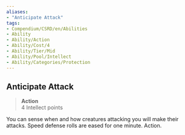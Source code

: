 ```yaml
---
aliases:
- "Anticipate Attack"
tags:
- Compendium/CSRD/en/Abilities
- Ability
- Ability/Action
- Ability/Cost/4
- Ability/Tier/Mid
- Ability/Pool/Intellect
- Ability/Categories/Protection
---
```


  
## Anticipate Attack  
>**Action**  
>4 Intellect points
  
You can sense when and how creatures attacking you will make their attacks. Speed defense rolls are eased for one minute. Action.